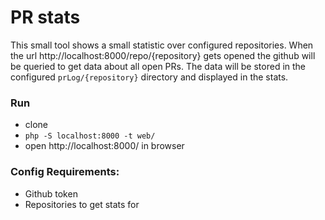 # PR stats

This small tool shows a small statistic over configured repositories.
When the url http://localhost:8000/repo/{repository} gets opened the github will be queried to get data about all open PRs.
The data will be stored in the configured `prLog/{repository}` directory and displayed in the stats.

### Run

* clone
* `php -S localhost:8000 -t web/`
* open http://localhost:8000/ in browser

### Config Requirements:

* Github token
* Repositories to get stats for